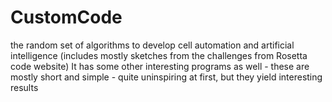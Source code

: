 # CustomCode
the random set of algorithms to develop cell automation and artificial intelligence (includes mostly sketches from the challenges from 
Rosetta code website)
It has some other interesting programs as well - these are mostly short and simple - quite uninspiring at first, but they yield 
interesting results
